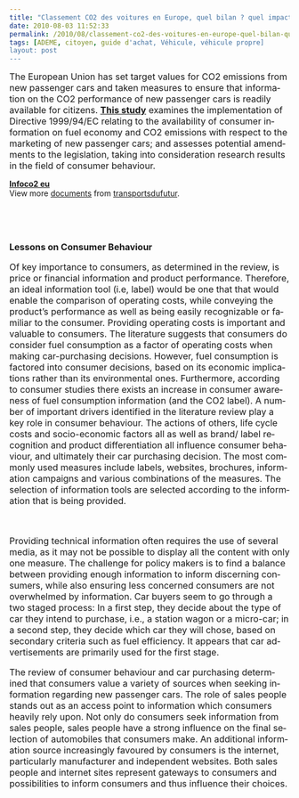 ```yaml
---
title: "Classement CO2 des voitures en Europe, quel bilan ? quel impact sur le choix du consommateur ?"
date: 2010-08-03 11:52:33
permalink: /2010/08/classement-co2-des-voitures-en-europe-quel-bilan-quel-impact-sur-le-choix-du-consommateur.html
tags: [ADEME, citoyen, guide d'achat, Véhicule, véhicule propre]
layout: post
---
```


<p class="MsoNormal"><span lang="EN-GB"><font size="3">The European Union has set target values for CO2 emissions from new passenger cars and taken measures to ensure that information on the CO2 performance of new passenger cars is readily available for citizens. <strong><a href="http://www.europarl.europa.eu/activities/committees/studies/download.do?language=fr&file=31259" target="_blank">This study</a></strong> examines the implementation of Directive 1999/94/EC relating to the availability of consumer information on fuel economy and CO2 emissions with respect to the marketing of new passenger cars; and assesses potential amendments to the legislation, taking into consideration research results in the field of consumer behaviour.</font></span></p> <p class="MsoNormal"><span lang="EN-GB"> </span></p>  <!--more-->  <div id="__ss_4893021"><strong><a href="http://www.slideshare.net/transportsdufutur/infoco2-eu" title="Infoco2 eu">Infoco2 eu</a></strong>   <div>View more <a href="http://www.slideshare.net/">documents</a> from <a href="http://www.slideshare.net/transportsdufutur">transportsdufutur</a>.</div></div> <p class="MsoNormal"><span lang="EN-GB"><font size="3"></font></span> </p> <p class="MsoNormal"><span lang="EN-GB"><font size="3"></font></span> </p><span lang="EN-GB"><font size="3"> <p class="MsoNormal"><span lang="EN-GB"><strong>Lessons on Consumer Behaviour</strong></span></p> <p class="MsoNormal"><span lang="EN-GB">Of key importance to consumers, as determined in the review, is price or financial information and product performance. Therefore, an ideal information tool (i.e, label) would be one that that would enable the comparison of operating costs, while conveying the product’s performance as well as being easily recognizable or familiar to the consumer. Providing operating costs is important and valuable to consumers. The literature suggests that consumers do consider fuel consumption as a factor of operating costs when making car-purchasing decisions. However, fuel consumption is factored into consumer decisions, based on its economic implications rather than its environmental ones. Furthermore, according to consumer studies there exists an increase in consumer awareness of fuel consumption information (and the CO2 label). A number of important drivers identified in the literature review play a key role in consumer behaviour. The actions of others, life cycle costs and socio-economic factors all as well as brand/ label recognition and product differentiation all influence consumer behaviour, and ultimately their car purchasing decision. The most commonly used measures include labels, websites, brochures, information campaigns and various combinations of the measures. The selection of information tools are selected according to the information that is being provided.</span></p> <p class="MsoNormal"><span lang="EN-GB"> </span></p> <p class="MsoNormal"><span lang="EN-GB">Providing technical information often requires the use of several media, as it may not be possible to display all the content with only one measure. The challenge for policy makers is to find a balance between providing enough information to inform discerning consumers, while also ensuring less concerned consumers are not overwhelmed by information. Car buyers seem to go through a two staged process: In a first step, they decide about the type of car they intend to purchase, i.e., a station wagon or a micro-car; in a second step, they decide which car they will chose, based on secondary criteria such as fuel efficiency. It appears that car advertisements are primarily used for the first stage.</span></p> <p class="MsoNormal"><span lang="EN-GB">The review of consumer behaviour and car purchasing determined that consumers value a variety of sources when seeking information regarding new passenger cars. The role of sales people stands out as an access point to information which consumers heavily rely upon. Not only do consumers seek information from sales people, sales people have a strong influence on the final selection of automobiles that consumers make. An additional information source increasingly favoured by consumers is the internet, particularly manufacturer and independent websites. Both sales people and internet sites represent gateways to consumers and possibilities to inform consumers and thus influence their choices.</span></p> <p class="MsoNormal"></p></font></span>  <p class="MsoNormal"><span lang="EN-GB"><font size="3"></font></span><span lang="EN-GB"></span> </p>
